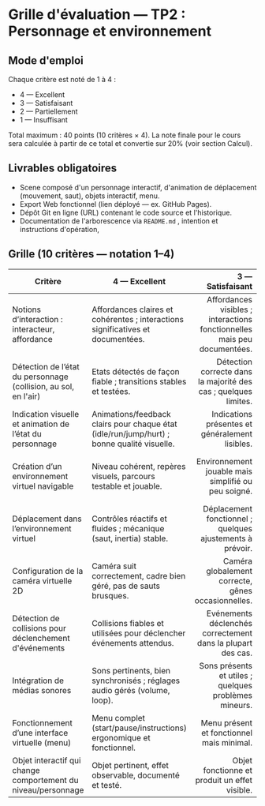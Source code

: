 # Grille d'évaluation — TP2 : Personnage et environnement


## Mode d'emploi
Chaque critère est noté de 1 à 4 :

- 4 — Excellent
- 3 — Satisfaisant
- 2 — Partiellement
- 1 — Insuffisant

Total maximum : 40 points (10 critères × 4). La note finale pour le cours
sera calculée à partir de ce total et convertie sur 20% (voir section Calcul).

## Livrables obligatoires
- Scene composé d'un personnage interactif, d'animation de déplacement (mouvement, saut),  objets interactif, menu.
- Export Web fonctionnel (lien déployé — ex. GitHub Pages). 
- Dépôt Git en ligne (URL) contenant le code source et l'historique. 
- Documentation de l'arborescence via `README.md` , intention et instructions d'opération,



## Grille (10 critères — notation 1–4)

| Critère | 4 — Excellent | 3 — Satisfaisant | 2 — Partiellement | 1 — Insuffisant |
|---|---|---:|---:|---:|
| Notions d’interaction : interacteur, affordance | Affordances claires et cohérentes ; interactions significatives et documentées. | Affordances visibles ; interactions fonctionnelles mais peu documentées. | Affordances partielles, interactions limitées ou ambiguës. | Aucune affordance identifiable ou interactions non fonctionnelles. |
| Détection de l’état du personnage (collision, au sol, en l'air) | Etats détectés de façon fiable ; transitions stables et testées. | Détection correcte dans la majorité des cas ; quelques limites. | Détection imparfaite ; transitions parfois incohérentes. | Etats non détectés ou erratiques. |
| Indication visuelle et animation de l’état du personnage | Animations/feedback clairs pour chaque état (idle/run/jump/hurt) ; bonne qualité visuelle. | Indications présentes et généralement lisibles. | Indications limitées ou peu distinctes entre états. | Pas d'indication visuelle des états. |
| Création d’un environnement virtuel navigable | Niveau cohérent, repères visuels, parcours testable et jouable. | Environnement jouable mais simplifié ou peu soigné. | Navigation possible mais confuse ; éléments manquants. | Environnement non navigable ou incohérent. |
| Déplacement dans l’environnement virtuel | Contrôles réactifs et fluides ; mécanique (saut, inertia) stable. | Déplacement fonctionnel ; quelques ajustements à prévoir. | Déplacement saccadé ou imprécis ; ressenti à améliorer. | Déplacement non fonctionnel ou impraticable. |
| Configuration de la caméra virtuelle 2D | Caméra suit correctement, cadre bien géré, pas de sauts brusques. | Caméra globalement correcte, gênes occasionnelles. | Caméra parfois mal cadrée ou gênante. | Caméra non configurée ou problématique. |
| Détection de collisions pour déclenchement d'événements | Collisions fiables et utilisées pour déclencher événements attendus. | Evénements déclenchés correctement dans la plupart des cas. | Déclenchements inconsistants ; certains événements manquent. | Collisions non fiables ou événements non déclenchés. |
| Intégration de médias sonores | Sons pertinents, bien synchronisés ; réglages audio gérés (volume, loop). | Sons présents et utiles ; quelques problèmes mineurs. | Sons limités, mal synchronisés ou manquants. | Pas de son ou son inapproprié. |
| Fonctionnement d’une interface virtuelle (menu) | Menu complet (start/pause/instructions) ergonomique et fonctionnel. | Menu présent et fonctionnel mais minimal. | Menu basique ou navigation peu claire. | Pas d'interface/menu fonctionnel. |
| Objet interactif qui change comportement du niveau/personnage | Objet pertinent, effet observable, documenté et testé. | Objet fonctionne et produit un effet visible. | Objet présent mais effet limité ou mal documenté. | Objet absent ou non fonctionnel. |

